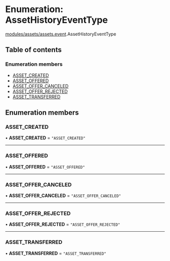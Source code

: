 # Enumeration: AssetHistoryEventType

[modules/assets/assets.event](../modules/modules_assets_assets_event.md).AssetHistoryEventType

## Table of contents

### Enumeration members

- [ASSET\_CREATED](modules_assets_assets_event.AssetHistoryEventType.md#asset_created)
- [ASSET\_OFFERED](modules_assets_assets_event.AssetHistoryEventType.md#asset_offered)
- [ASSET\_OFFER\_CANCELED](modules_assets_assets_event.AssetHistoryEventType.md#asset_offer_canceled)
- [ASSET\_OFFER\_REJECTED](modules_assets_assets_event.AssetHistoryEventType.md#asset_offer_rejected)
- [ASSET\_TRANSFERRED](modules_assets_assets_event.AssetHistoryEventType.md#asset_transferred)

## Enumeration members

### ASSET\_CREATED

• **ASSET\_CREATED** = `"ASSET_CREATED"`

___

### ASSET\_OFFERED

• **ASSET\_OFFERED** = `"ASSET_OFFERED"`

___

### ASSET\_OFFER\_CANCELED

• **ASSET\_OFFER\_CANCELED** = `"ASSET_OFFER_CANCELED"`

___

### ASSET\_OFFER\_REJECTED

• **ASSET\_OFFER\_REJECTED** = `"ASSET_OFFER_REJECTED"`

___

### ASSET\_TRANSFERRED

• **ASSET\_TRANSFERRED** = `"ASSET_TRANSFERRED"`
